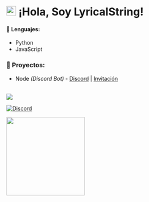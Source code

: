 # <img src="https://user-images.githubusercontent.com/57642291/115981321-b7a44c80-a58a-11eb-8109-79aa8bcf0698.gif" width="25px"> ¡Hola, Soy LyricalString!

#### 🔧 Lenguajes:
- Python
- JavaScript

### 👑 Proyectos:
- Node *(Discord Bot)* - [Discord](discord.gg/nodebot) | [Invitación](invite.nodebot.xyz)

<br>
<a href="https://github.com/LyricalString">
  <img src="https://github-readme-stats.vercel.app/api/top-langs/?username=LyricalString&langs_count=3&theme=dark">
</a>

[![Discord](https://img.shields.io/static/v1?label=Discord&message=LyricalString%239999&color=blue&style=for-the-badge)](https://discord.com/users/155411408752869377)



<div align="left">
  <a href="https://discord.com/users/155411408752869377">
    <img src="https://lanyard-profile-readme.vercel.app/api/155411408752869377?animated=true" align="left" height="205">
  </a>
</div>
